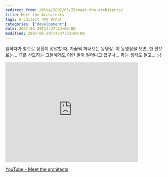 ```yaml
---
redirect_from: /blog/2007/05/29/meet-the-architects/
title: Meet the Architects
tags: Architect 개발 동영상
categories: ["development"]
date: 2007-05-29T17:47:23+09:00
modified: 2007-05-29T17:47:23+09:00
---
```

일하다가 참으로 상황이 깝깝할 때, 가끔씩 꺼내보는 동영상.
이 동영상을 보면, 한 편으로는... IT를 선도하는 그들에게도 이런 일이 일어나고
있구나... 하는 생각도 들고... :-)

<div class="text-center">
<iframe width="420" height="315" src="https://www.youtube.com/embed/Df4RnVl03Es" frameborder="0" allowfullscreen></iframe>
</div>

[YouTube - Meet the architects](http://www.youtube.com/watch?v=Df4RnVl03Es)
